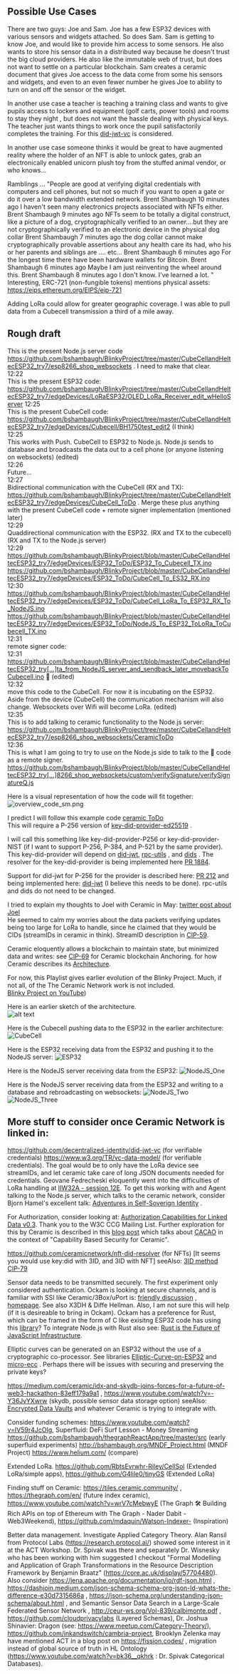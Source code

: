 ## Possible Use Cases
There are two guys: Joe and Sam. Joe has a few ESP32 devices with various sensors and widgets attached. So does Sam. Sam is getting to know Joe, and would like to provide him access to some sensors. He also wants to store his sensor data in a distributed way because he doesn't trust the big cloud providers. He also like the immutable web of trust, but does not want to settle on a particular blockchain. Sam creates a ceramic document that gives Joe access to the data come from  some his sensors and widgets, and even to an even fewer number he gives Joe to ability to turn on and off the sensor or the widget.

In another use case a teacher is teaching a training class and wants to give pupils access to lockers and equipment (golf carts, power tools)  and rooms to stay they night , but does not want the hassle dealing with physical keys. The teacher just wants things to work once the pupil satisfactorily completes the training. For this [did-jwt-vc](https://github.com/decentralized-identity/did-jwt-vc) is considered.

In another use case someone thinks it would be great to have augmented reality where the holder of an NFT is able to unlock gates, grab an electronically enabled unicorn plush toy from the stuffed animal vendor, or who knows...

Ramblings ...
"People are good at verifying digital credentials with computers and cell phones, but not so much if you want to open a gate or do it over a low bandwidth extended network.
Brent Shambaugh  10 minutes ago
I haven't seen many electronics projects associated with NFTs either.
Brent Shambaugh  9 minutes ago
NFTs seem to be totally a digital construct, like a picture of a dog, cryptographically verified to an owner....but they are not cryptographically verified to an electronic device in the physical dog collar
Brent Shambaugh  7 minutes ago
the dog collar cannot make cryptographically provable assertions about any health care its had, who his or her parents and siblings are .... etc...
Brent Shambaugh  6 minutes ago
For the longest time there have been hardware wallets for Bitcoin.
Brent Shambaugh  6 minutes ago
Maybe I am just reinventing the wheel around this.
Brent Shambaugh  8 minutes ago
I don't know. I've learned a lot. 
"
Interesting, ERC-721 (non-fungible tokens)  mentions physical assets: https://eips.ethereum.org/EIPS/eip-721

Adding LoRa could allow for greater geographic coverage. I was able to pull data from a Cubecell transmission a third of a mile away.

## Rough draft

This is the present Node.js server code https://github.com/bshambaugh/BlinkyProject/tree/master/CubeCellandHeltecESP32_try7/esp8266_shop_websockets . I need to make that clear.  
12:22  
This is the present ESP32 code: https://github.com/bshambaugh/BlinkyProject/tree/master/CubeCellandHeltecESP32_try7/edgeDevices/LoRaESP32/OLED_LoRa_Receiver_edit_wHelloServer
12:25  
This is the present CubeCell code: https://github.com/bshambaugh/BlinkyProject/tree/master/CubeCellandHeltecESP32_try7/edgeDevices/Cubecell/BH1750test_edit2 (I think)  
12:25  
This works with Push. CubeCell to ESP32 to Node.js. Node.js sends to database and broadcasts the data out to a cell phone (or anyone listening on websockets) (edited)   
12:26  
Future...  
12:27  
Bidirectional communication with the CubeCell (RX and TX): https://github.com/bshambaugh/BlinkyProject/tree/master/CubeCellandHeltecESP32_try7/edgeDevices/CubeCell_ToDo . Merge these plus anything with the present CubeCell code + remote signer implementation (mentioned later)  
12:29  
Quaddirectional communication with the ESP32. (RX and TX to the cubecell) (RX and TX to the Node.js server)  
12:29  
https://github.com/bshambaugh/BlinkyProject/blob/master/CubeCellandHeltecESP32_try7/edgeDevices/ESP32_ToDo/ESP32_To_Cubecell_TX.ino  
https://github.com/bshambaugh/BlinkyProject/blob/master/CubeCellandHeltecESP32_try7/edgeDevices/ESP32_ToDo/CubeCell_To_ES32_RX.ino  
12:30  
https://github.com/bshambaugh/BlinkyProject/blob/master/CubeCellandHeltecESP32_try7/edgeDevices/ESP32_ToDo/CubeCell_LoRa_To_ESP32_RX_To_NodeJS.ino  
https://github.com/bshambaugh/BlinkyProject/blob/master/CubeCellandHeltecESP32_try7/edgeDevices/ESP32_ToDo/NodeJS_To_ESP32_ToLoRa_ToCubecell_TX.ino  
12:31  
remote signer code:  
12:31  
https://github.com/bshambaugh/BlinkyProject/blob/master/CubeCellandHeltecESP32_try[…]ta_from_NodeJS_server_and_sendback_later_movebackToCubecell.ino   :doughnut: (edited)  
12:32  
move this code to the CubeCell. For now it is incubating on the ESP32. Aside from the device (CubeCell) the communication mechanism will also change. Websockets over Wifi will become LoRa. (edited)   
12:35  
This is to add talking to ceramic functionality to the Node.js server: https://github.com/bshambaugh/BlinkyProject/tree/master/CubeCellandHeltecESP32_try7/esp8266_shop_websockets/CeramicToDo  
12:36  
This is what I am going to try to use on the Node.js side to talk to the :doughnut: code as a remote signer. https://github.com/bshambaugh/BlinkyProject/blob/master/CubeCellandHeltecESP32_try[…]8266_shop_websockets/custom/verifySignature/verifySignatureQ.js  

Here is a visual representation of how the code will fit together:
![overview_code_sm.png](readme_images/overview_code_sm.png)

I predict I will follow this example code [ceramic ToDo](/CubeCellandHeltecESP32_try7/esp8266_shop_websockets/CeramicToDo/README.md)  
This will require a P-256 version of [key-did-provider-ed25519](https://github.com/ceramicnetwork/key-did-provider-ed25519) .

I will call this something like key-did-provider-P256 or key-did-provider-NIST (if I want to support P-256, P-384, and P-521 by the same provider).
This key-did-provider will depend on [did-jwt](https://github.com/decentralized-identity/did-jwt/), [rpc-utils](https://github.com/ceramicnetwork/js-rpc-utils) , and [dids](https://github.com/ceramicnetwork/js-did) . The resolver for the key-did-provider is being implemented here [PR 1884](https://github.com/ceramicnetwork/js-ceramic/pull/1884).

Support for did-jwt for P-256 for the provider is described here: [PR 212](https://github.com/decentralized-identity/did-jwt/pull/212) and being implemented here: [did-jwt](https://github.com/bshambaugh/did-jwt) (I believe this needs to be done). rpc-utils and dids do not need to be changed.

I tried to explain my thoughts to Joel with Ceramic in May: [twitter post about Joel](https://twitter.com/Brent_Shambaugh/status/1467197731101941761?s=20)  
He seemed to calm my worries about the data packets verifying updates being too large for LoRa to handle, since he claimed that they would be CIDs (streamIDs in ceramic in think).
StreamID description in [CIP-59](https://github.com/ceramicnetwork/CIP/blob/main/CIPs/CIP-59/CIP-59.md).

Ceramic eloquently allows a blockchain to maintain state, but minimized data and writes:
see [CIP-69](https://github.com/ceramicnetwork/CIP/blob/e71e833f8249fe3663f6de8aeed572578a7866e0/CIPs/CIP-69/CIP-69.md) for Ceramic blockchain Anchoring.
for how Ceramic describes its [Architecture](https://developers.ceramic.network/reference/typescript/pages/Ceramic%20Typescript%20Implementation/overview.html).

For now, this Playlist gives earlier evolution of the Blinky Project. Much, if not all, of the The Ceramic Network work is not included.  
[Blinky Project on YouTube](https://www.youtube.com/playlist?list=PLbVZNfQhcZ3eQpiBUY_0IaXPmPE5pZoOT))  

Here is an earlier sketch of the architecture.  
![alt text](readme_images/overview.png "Title")  

Here is the Cubecell pushing data to the ESP32 in the earlier architecture:
![CubeCell](readme_images/CubeCell_w_CryptoChip.png)

Here is the ESP32 receiving data from the ESP32 and pushing it to the NodeJS server:
![ESP32](readme_images/ESP32_LoRa_Gateway.jpeg)

Here is the NodeJS server receiving data from the ESP32:
![NodeJS_One](readme_images/NodeJS_Server_Accepting_Data.jpeg)

Here is the NodeJS server receiving data from the ESP32 and writing to a database and rebroadcasting on websockets:
![NodeJS_Two](readme_images/NodeJS_Server_Accepting_Data_writingToDatabase1.png)
![NodeJS_Three](readme_images/NodeJS_Server_Accepting_Data_writingToDatabase2.png)

## More stuff to consider once Ceramic Network is linked in:
https://github.com/decentralized-identity/did-jwt-vc (for verifiable credentials)
https://www.w3.org/TR/vc-data-model/ (for verifiable credentials). The goal would be to only have the LoRa device see streamIDs, and let ceramic take care of long JSON documents needed for credentials. 
Geovane Fedrecheski eloquently went into the difficulties of LoRa handling at [IIW32A - session 12E](https://raw.githubusercontent.com/windley/IIW_homepage/gh-pages/assets/proceedings/IIW_32_Book_of_Proceedings_Final%20A%201.pdf).
To get this working with and Agent talking to the Node.js server, which talks to the ceramic network, consider Bjorn Hamel's excellent talk: [Adventures in Self-Soverign Identity](https://www.youtube.com/watch?v=Uu651GJ5YY0) .

For Authorization, consider looking at: [Authorization Capabilities for Linked Data v0.3](https://w3c-ccg.github.io/zcap-ld/). Thank you to the W3C CCG Mailing List. Further exploration for this by Ceramic is described in this [blog post](https://blog.ceramic.network/capability-based-data-security-on-ceramic/) which talks about [CACAO](https://github.com/ceramicnetwork/cacao) in the context of "Capability Based Security for Ceramic".

https://github.com/ceramicnetwork/nft-did-resolver (for NFTs) [It seems you would use key:did with 3ID, and 3ID with NFT]
seeAlso: [3ID method CIP-79](https://github.com/ceramicnetwork/CIP/blob/main/CIPs/CIP-79/CIP-79.md)

Sensor data needs to be transmitted securely. The first experiment only considered authentication. Ockam is looking at secure channels, and is familiar with SSI like Ceramic/3Box/uPort is: [friendly discussion](https://github.com/ockam-network/ockam/discussions/137) , [homepage](https://www.ockam.io/).
See also X3DH & Diffe Hellman. Also, I am not sure this will help (if it is desireable to bring in Ockam).  Ockam has a preference for Rust, which can be framed in the form of C like exisitng ESP32 code has using this [library](https://github.com/espressif/rust-esp32-example)?
To integrate Node.js with Rust also see: [Rust is the Future of JavaScript Infrastructure](https://leerob.io/blog/rust).

Elliptic curves can be generated on an ESP32 without the use of a cryptographic co-processor. See libraries [Elliptic-Curve-on-ESP32](https://github.com/Bizyroth/Elliptic-Curve-on-ESP32) and [micro-ecc](https://github.com/kmackay/micro-ecc) . Perhaps there will be issues with securing and preserving the private keys?

https://medium.com/ceramic/idx-and-skydb-joins-forces-for-a-future-of-web3-hackathon-83eff179a9a1 , https://www.youtube.com/watch?v=-Y36JvYXwrw (skydb, possible sensor data storage option)
seeAlso: [Encrypted Data Vaults](https://github.com/decentralized-identity/edv-spec) and whatever Ceramic is trying to integrate with.

Consider funding schemes:
https://www.youtube.com/watch?v=IV59r4JcOIg, Superfluid: DeFi Surf Lesson - Money Streaming
https://github.com/bshambaugh/thegraphReactApp/tree/master/src (early superfluid experiments)
http://bshambaugh.org/MNDF_Project.html  (MNDF Project)
https://www.helium.com/ (compare)

Extended LoRa. https://github.com/RbtsEvrwhr-Riley/CellSol (Extended LoRa/simple apps), https://github.com/G4lile0/tinyGS (Extended LoRa)

Finding stuff on Ceramic: https://tiles.ceramic.community/ , https://thegraph.com/en/ (future index ceramic), https://www.youtube.com/watch?v=wrV7cMebwyE (The Graph 🛠 Building Rich APIs on top of Ethereum with The Graph - Nader Dabit - Web3Weekend), https://github.com/mdaquin/Watson-Indexer- (Inspiration)

Better data management. Investigate Applied Category Theory. Alan Ransil from Protocol Labs (https://research.protocol.ai/) showed some interest in it at the ACT Workshop. Dr. Spivak was there and separately Dr. Wisnesky who has been working with him suggested I checkout "Formal Modelling and Application of Graph Transformations in the Resource Description Framework by Benjamin Braatz" (https://core.ac.uk/display/57704480). Also consider https://jena.apache.org/documentation/io/rdf-json.html ,  https://dashjoin.medium.com/json-schema-schema-org-json-ld-whats-the-difference-e30d7315686a , https://json-schema.org/understanding-json-schema/about.html , and Semantic Sensor Data Search in a Large-Scale Federated Sensor Network , http://ceur-ws.org/Vol-839/calbimonte.pdf , https://github.com/cloudprivacylabs (Layered Schemas), Dr. Joshua Shinavier: Dragon (see: https://www.meetup.com/Category-Theory/), https://github.com/inkandswitch/cambria-project, Brooklyn Zelenka may have mentioned ACT in a blog post on https://fission.codes/ , migration instead of global source of truth in HL Ontology (https://www.youtube.com/watch?v=bk36__qkhrk : Dr. Spivak Categorical Databases). 
